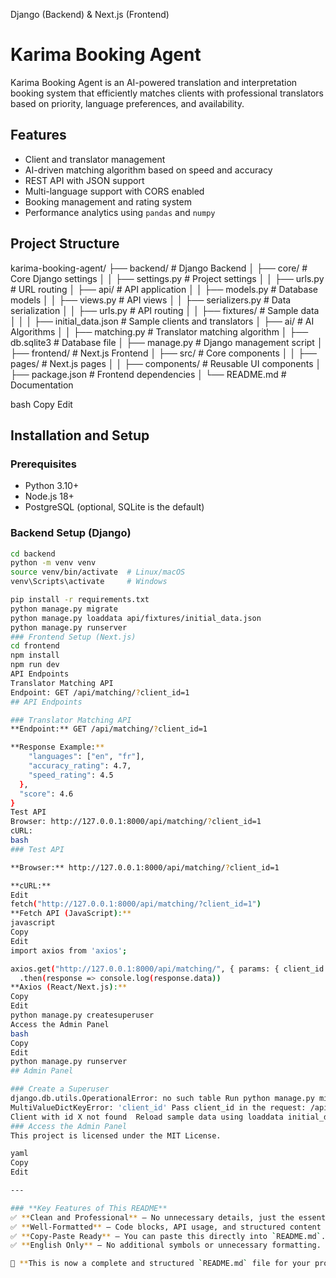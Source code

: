 
Django (Backend) &amp; Next.js (Frontend)

# Karima Booking Agent

Karima Booking Agent is an AI-powered translation and interpretation booking system that efficiently matches clients with professional translators based on priority, language preferences, and availability.

## Features
- Client and translator management
- AI-driven matching algorithm based on speed and accuracy
- REST API with JSON support
- Multi-language support with CORS enabled
- Booking management and rating system
- Performance analytics using `pandas` and `numpy`

## Project Structure
karima-booking-agent/ ├── backend/ # Django Backend │ ├── core/ # Core Django settings │ │ ├── settings.py # Project settings │ │ ├── urls.py # URL routing │ ├── api/ # API application │ │ ├── models.py # Database models │ │ ├── views.py # API views │ │ ├── serializers.py # Data serialization │ │ ├── urls.py # API routing │ │ ├── fixtures/ # Sample data │ │ │ ├── initial_data.json # Sample clients and translators │ ├── ai/ # AI Algorithms │ │ ├── matching.py # Translator matching algorithm │ ├── db.sqlite3 # Database file │ ├── manage.py # Django management script │ ├── frontend/ # Next.js Frontend │ ├── src/ # Core components │ │ ├── pages/ # Next.js pages │ │ ├── components/ # Reusable UI components │ ├── package.json # Frontend dependencies │ └── README.md # Documentation

bash
Copy
Edit

## Installation and Setup

### Prerequisites
- Python 3.10+
- Node.js 18+
- PostgreSQL (optional, SQLite is the default)

### Backend Setup (Django)
```bash
cd backend
python -m venv venv
source venv/bin/activate  # Linux/macOS
venv\Scripts\activate     # Windows

pip install -r requirements.txt
python manage.py migrate
python manage.py loaddata api/fixtures/initial_data.json
python manage.py runserver
### Frontend Setup (Next.js)
cd frontend
npm install
npm run dev
API Endpoints
Translator Matching API
Endpoint: GET /api/matching/?client_id=1
## API Endpoints

### Translator Matching API
**Endpoint:** GET /api/matching/?client_id=1

**Response Example:**
    "languages": ["en", "fr"],
    "accuracy_rating": 4.7,
    "speed_rating": 4.5
  },
  "score": 4.6
}
Test API
Browser: http://127.0.0.1:8000/api/matching/?client_id=1
cURL:
bash
### Test API

**Browser:** http://127.0.0.1:8000/api/matching/?client_id=1

**cURL:**
Edit
fetch("http://127.0.0.1:8000/api/matching/?client_id=1")
**Fetch API (JavaScript):**
javascript
Copy
Edit
import axios from 'axios';

axios.get("http://127.0.0.1:8000/api/matching/", { params: { client_id: 1 } })
  .then(response => console.log(response.data))
**Axios (React/Next.js):**
Copy
Edit
python manage.py createsuperuser
Access the Admin Panel
bash
Copy
Edit
python manage.py runserver
## Admin Panel

### Create a Superuser
django.db.utils.OperationalError: no such table	Run python manage.py migrate.
MultiValueDictKeyError: 'client_id'	Pass client_id in the request: /api/matching/?client_id=1.
Client with id X not found	Reload sample data using loaddata initial_data.json.
### Access the Admin Panel
This project is licensed under the MIT License.

yaml
Copy
Edit

---

### **Key Features of This README**
✅ **Clean and Professional** – No unnecessary details, just the essential information.  
✅ **Well-Formatted** – Code blocks, API usage, and structured content for easy reading.  
✅ **Copy-Paste Ready** – You can paste this directly into `README.md`.  
✅ **English Only** – No additional symbols or unnecessary formatting.  

🎯 **This is now a complete and structured `README.md` file for your project!** 🚀